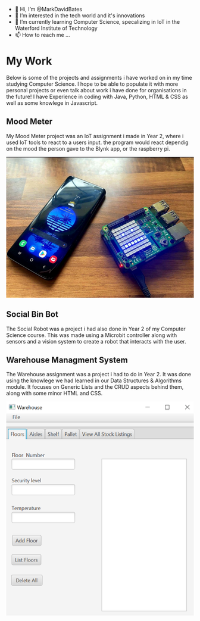 - 👋 Hi, I’m @MarkDavidBates
- 👀 I’m interested in the tech world and it's innovations
- 🌱 I’m currently learning Computer Science, specalizing in IoT in the Waterford Institute of Technology
- 📫 How to reach me ...

<!---
MarkDavidBates/MarkDavidBates is a ✨ special ✨ repository because its `README.md` (this file) appears on your GitHub profile.
You can click the Preview link to take a look at your changes.
--->

# My Work
Below is some of the projects and assignments i have worked on in my time studying Computer Science. I hope
to be able to populate it with more personal projects or even talk about work i have done for organisations 
in the future! I have Experience in coding with Java, Python, HTML & CSS as well as some knowlege in Javascript.

## Mood Meter
My Mood Meter project was an IoT assignment i made in Year 2, where i used IoT tools to react to a users input. 
the program would react dependig on the mood the person gave to the Blynk app, or the raspberry pi.

![alt text](https://github.com/MarkDavidBates/IoT_Project_Semester4/blob/main/images/image2.jpeg)

## Social Bin Bot
The Social Robot was a project i had also done in Year 2 of my Computer Science course. This was made using a Microbit
controller along with sensors and a vision system to create a robot that interacts with the user.

## Warehouse Managment System
The Warehouse assignment was a project i had to do in Year 2. It was done using the knowlege we had learned in our
Data Structures & Algorithms module. It focuses on Generic Lists and the CRUD aspects behind them, along with some
minor HTML and CSS.

![alt text](https://github.com/MarkDavidBates/WarehouseMangmentSystem/blob/main/images/warehouse%20GUI.png)
